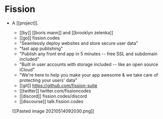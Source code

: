 # Fission

- A [[project]].
	- [[by]] [[boris mann]] and [[brooklyn zelenka]]
	- [[go]] fission.codes
	- "Seamlessly deploy websites and store secure user data"
	- "fast app publishing"
	- "Publish any front end app in 5 minutes -- free SSL and subdomain included"
	- "Built in user accounts with storage included -- like an open source iCloud"
	- "We're here to help you make your app awesome & we take care of protecting your users' data"
	- [[git]] https://github.com/fission-suite
	- [[twitter]] twitter.com/fissioncodes
	- [[discord]] fission.codes/discord
	- [[discourse]] talk.fission.codes

  ![[Pasted image 20210514092030.png]]